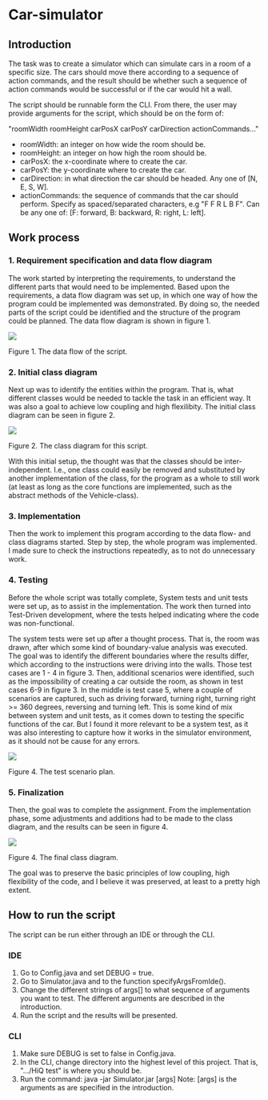 # Car-simulator

## Introduction

The task was to create a simulator which can simulate cars in a room of a specific size. The cars should move there according to a sequence of action commands, and the result should be whether such a sequence of action commands would be successful or if the car would hit a wall.

The script should be runnable form the CLI. From there, the user may provide arguments for the script, which should be on the form of:

"roomWidth roomHeight carPosX carPosY carDirection actionCommands..."

* roomWidth: an integer on how wide the room should be.
* roomHeight: an integer on how high the room should be.
* carPosX: the x-coordinate where to create the car.
* carPosY: the y-coordinate where to create the car.
* carDirection: in what direction the car should be headed. Any one of [N, E, S, W].
* actionCommands: the sequence of commands that the car should perform. Specify as spaced/separated characters, e.g "F F R L B F". Can be any one of: [F: forward, B: backward, R: right, L: left].

## Work process

### 1. Requirement specification and data flow diagram

The work started by interpreting the requirements, to understand the different parts that would need to be implemented. Based upon the requirements, a data flow diagram was set up, in which one way of how the program could be implemented was demonstrated. By doing so, the needed parts of the script could be identified and the structure of the program could be planned. The data flow diagram is shown in figure 1.

![](imgs/Flow%20of%20script.drawio.png)

Figure 1. The data flow of the script.

### 2. Initial class diagram

Next up was to identify the entities within the program. That is, what different classes would be needed to tackle the task in an efficient way. It was also a goal to achieve low coupling and high flexilibity. The initial class diagram can be seen in figure 2.

![](imgs/Class%20diagram.drawio.png)

Figure 2. The class diagram for this script.

With this initial setup, the thought was that the classes should be inter-independent. I.e., one class could easily be removed and substituted by another implementation of the class, for the program as a whole to still work (at least as long as the core functions are implemented, such as the abstract methods of the Vehicle-class).

### 3. Implementation

Then the work to implement this program according to the data flow- and class diagrams started. Step by step, the whole program was implemented. I made sure to check the instructions repeatedly, as to not do unnecessary work. 

### 4. Testing

Before the whole script was totally complete, System tests and unit tests were set up, as to assist in the implementation. The work then turned into Test-Driven development, where the tests helped indicating where the code was non-functional. 

The system tests were set up after a thought process. That is, the room was drawn, after which some kind of boundary-value analysis was executed. The goal was to identify the different boundaries where the results differ, which according to the instructions were driving into the walls. Those test cases are 1 - 4 in figure 3. Then, additional scenarios were identified, such as the impossibility of creating a car outside the room, as shown in test cases 6-9 in figure 3. In the middle is test case 5, where a couple of scenarios are captured, such as driving forward, turning right, turning right >= 360 degrees, reversing and turning left. This is some kind of mix between system and unit tests, as it comes down to testing the specific functions of the car. But I found it more relevant to be a system test, as it was also interesting to capture how it works in the simulator environment, as it should not be cause for any errors.

![](imgs/Test%20scenarios.png)

Figure 4. The test scenario plan.

### 5. Finalization

Then, the goal was to complete the assignment. From the implementation phase, some adjustments and additions had to be made to the class diagram, and the results can be seen in figure 4. 

![](imgs/Class%20diagram%202.png)

Figure 4. The final class diagram.

The goal was to preserve the basic principles of low coupling, high flexibility of the code, and I believe it was preserved, at least to a pretty high extent. 

## How to run the script

The script can be run either through an IDE or through the CLI.

### IDE

1. Go to Config.java and set DEBUG = true.
2. Go to Simulator.java and to the function specifyArgsFromIde(). 
3. Change the different strings of args[] to what sequence of arguments you want to test. The different arguments are described in the introduction.
4. Run the script and the results will be presented.

### CLI
1. Make sure DEBUG is set to false in Config.java.
2. In the CLI, change directory into the highest level of this project. That is, ".../HiQ test" is where you should be.
3. Run the command: java -jar Simulator.jar [args]
Note: [args] is the arguments as are specified in the introduction.